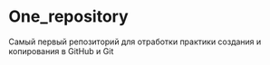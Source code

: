 # One_repository
Самый первый репозиторий для отработки практики создания и копирования в GitHub и Git
